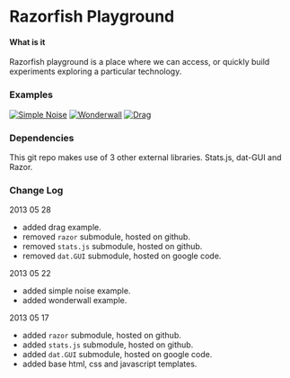 Razorfish Playground
========

#### What is it ####

Razorfish playground is a place where we can access, or quickly build experiments exploring a particular technology.


### Examples ###
[![Simple Noise](http://andrevenancio.github.com/razorfish-playground/noise/preview.png)](http://andrevenancio.github.com/razorfish-playground/noise/simplenoise.html)
[![Wonderwall](http://andrevenancio.github.com/razorfish-playground/wonderwall/preview.png)](http://andrevenancio.github.com/razorfish-playground/wonderwall/wonderwall.html)
[![Drag](http://andrevenancio.github.com/razorfish-playground/drag/preview.png)](http://andrevenancio.github.com/razorfish-playground/drag/dragging.html)


### Dependencies ###

This git repo makes use of 3 other external libraries. Stats.js, dat-GUI and Razor.


### Change Log ###

2013 05 28
* added drag example.
* removed `razor` submodule, hosted on github.
* removed `stats.js` submodule, hosted on github.
* removed `dat.GUI` submodule, hosted on google code.

2013 05 22
* added simple noise example.
* added wonderwall example.

2013 05 17
* added `razor` submodule, hosted on github.
* added `stats.js` submodule, hosted on github.
* added `dat.GUI` submodule, hosted on google code.
* added base html, css and javascript templates.
